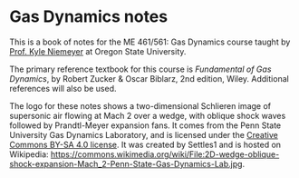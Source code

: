 Gas Dynamics notes
==================

This is a book of notes for the ME 461/561: Gas Dynamics course taught by 
[Prof. Kyle Niemeyer](https://niemeyer-research-group.github.io) at Oregon State University.

The primary reference textbook for this course is *Fundamental of Gas Dynamics*, by Robert Zucker & Oscar Biblarz, 2nd edition, Wiley. Additional references will also be used.

The logo for these notes shows a two-dimensional Schlieren image of supersonic air flowing at Mach 2 over a wedge, with oblique shock waves followed by Prandtl-Meyer expansion fans.
It comes from the Penn State University Gas Dynamics Laboratory, and is licensed under the [Creative Commons BY-SA 4.0 license](https://creativecommons.org/licenses/by-sa/4.0/deed.en).
It was created by Settles1 and is hosted on Wikipedia: <https://commons.wikimedia.org/wiki/File:2D-wedge-oblique-shock-expansion-Mach_2-Penn-State-Gas-Dynamics-Lab.jpg>.
